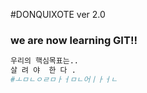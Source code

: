 #DONQUIXOTE ver 2.0
### we are now learning GIT!!


```python
우리의 핵심목표는..
살 려 야  한 다 .
#ㅗㅁㄴㅇㄹㅁㅏㅓㅁㄴ어ㅣㅏㅓㄴ
```
